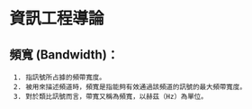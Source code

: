 # 資訊工程導論

## 頻寬 (Bandwidth)：
```
 1. 指訊號所占據的頻帶寬度。
 2. 被用來描述頻道時，頻寬是指能夠有效通過該頻道的訊號的最大頻帶寬度。
 3. 對於類比訊號而言，帶寬又稱為頻寬，以赫茲（Hz）為單位。
```

